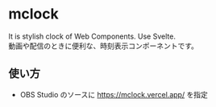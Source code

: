 # mclock

It is stylish clock of Web Components. Use Svelte.  
動画や配信のときに便利な、時刻表示コンポーネントです。

## 使い方

- OBS Studio のソースに https://mclock.vercel.app/ を指定
